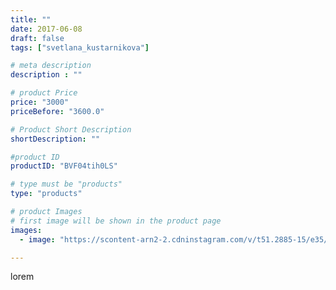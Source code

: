 ```yaml
---
title: ""
date: 2017-06-08
draft: false
tags: ["svetlana_kustarnikova"]

# meta description
description : ""

# product Price
price: "3000"
priceBefore: "3600.0"

# Product Short Description
shortDescription: ""

#product ID
productID: "BVF04tih0LS"

# type must be "products"
type: "products"

# product Images
# first image will be shown in the product page
images:
  - image: "https://scontent-arn2-2.cdninstagram.com/v/t51.2885-15/e35/18948109_122920624957181_762972254047830016_n.jpg?se=7&tp=1&_nc_ht=scontent-arn2-2.cdninstagram.com&_nc_cat=105&_nc_ohc=xHKZ1M99KZgAX9JSmgE&ccb=7-4&oh=f9dff72b60abb85bb0266201782926af&oe=6083E2F3&ig_cache_key=MTUzMjg2Mzg0Mzc5NjQ2ODQzNA%3D%3D.2-ccb7-4"

---
```

lorem
